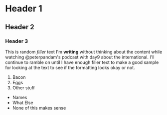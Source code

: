 # Header 1
## Header 2
### Header 3

This is random <em>filler</em> text I'm <strong>writing</strong> without thinking about the content while watching @peterpandam's podcast with day9 about the international. I'll continue to ramble on until I have enough filler text to make a good sample for looking at the text to see if the formatting looks okay or not.

1. Bacon
2. Eggs
3. Other stuff

- Names
- What Else
- None of this makes sense
